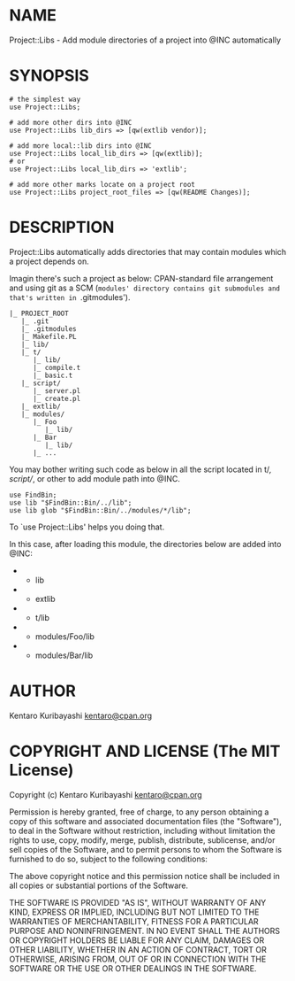 # NAME

Project::Libs - Add module directories of a project into @INC
automatically

# SYNOPSIS

    # the simplest way
    use Project::Libs;

    # add more other dirs into @INC
    use Project::Libs lib_dirs => [qw(extlib vendor)];

    # add more local::lib dirs into @INC
    use Project::Libs local_lib_dirs => [qw(extlib)];
    # or
    use Project::Libs local_lib_dirs => 'extlib';

    # add more other marks locate on a project root
    use Project::Libs project_root_files => [qw(README Changes)];

# DESCRIPTION

Project::Libs automatically adds directories that may contain modules
which a project depends on.

Imagin there's such a project as below: CPAN-standard file arrangement
and using git as a SCM (`modules' directory contains git submodules
and that's written in `.gitmodules').

    |_ PROJECT_ROOT
       |_ .git
       |_ .gitmodules
       |_ Makefile.PL
       |_ lib/
       |_ t/
          |_ lib/
          |_ compile.t
          |_ basic.t
       |_ script/
          |_ server.pl
          |_ create.pl
       |_ extlib/
       |_ modules/
          |_ Foo
             |_ lib/
          |_ Bar
             |_ lib/
          |_ ...

You may bother writing such code as below in all the script located in
t/*, script/*, or other to add module path into @INC.

    use FindBin;
    use lib "$FindBin::Bin/../lib";
    use lib glob "$FindBin::Bin/../modules/*/lib";

To `use Project::Libs' helps you doing that.

In this case, after loading this module, the directories below are
added into @INC:

- * lib

- * extlib

- * t/lib

- * modules/Foo/lib

- * modules/Bar/lib

# AUTHOR

Kentaro Kuribayashi <kentaro@cpan.org>

# COPYRIGHT AND LICENSE (The MIT License)

Copyright (c) Kentaro Kuribayashi <kentaro@cpan.org>

Permission is hereby granted, free of charge, to any person obtaining
a copy of this software and associated documentation files (the
"Software"), to deal in the Software without restriction, including
without limitation the rights to use, copy, modify, merge, publish,
distribute, sublicense, and/or sell copies of the Software, and to
permit persons to whom the Software is furnished to do so, subject to
the following conditions:

The above copyright notice and this permission notice shall be
included in all copies or substantial portions of the Software.

THE SOFTWARE IS PROVIDED "AS IS", WITHOUT WARRANTY OF ANY KIND,
EXPRESS OR IMPLIED, INCLUDING BUT NOT LIMITED TO THE WARRANTIES OF
MERCHANTABILITY, FITNESS FOR A PARTICULAR PURPOSE AND
NONINFRINGEMENT. IN NO EVENT SHALL THE AUTHORS OR COPYRIGHT HOLDERS BE
LIABLE FOR ANY CLAIM, DAMAGES OR OTHER LIABILITY, WHETHER IN AN ACTION
OF CONTRACT, TORT OR OTHERWISE, ARISING FROM, OUT OF OR IN CONNECTION
WITH THE SOFTWARE OR THE USE OR OTHER DEALINGS IN THE SOFTWARE.